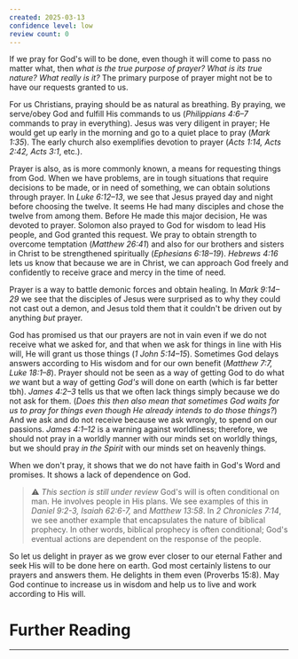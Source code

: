 ```yaml
---
created: 2025-03-13
confidence level: low
review count: 0
---
```

If we pray for God's will to be done, even though it will come to pass no matter what, then _what is the true purpose of prayer?_ _What is its true nature?_ _What really is it?_ The primary purpose of prayer might not be to have our requests granted to us.

For us Christians, praying should be as natural as breathing. By praying, we serve/obey God and fulfill His commands to us (_Philippians 4:6–7_ commands to pray in everything). Jesus was very diligent in prayer; He would get up early in the morning and go to a quiet place to pray (_Mark 1:35_). The early church also exemplifies devotion to prayer (_Acts 1:14, Acts 2:42, Acts 3:1_, etc.).

Prayer is also, as is more commonly known, a means for requesting things from God. When we have problems, are in tough situations that require decisions to be made, or in need of something, we can obtain solutions through prayer. In _Luke 6:12–13_, we see that Jesus prayed day and night before choosing the twelve. It seems He had many disciples and chose the twelve from among them. Before He made this major decision, He was devoted to prayer. Solomon also prayed to God for wisdom to lead His people, and God granted this request. We pray to obtain strength to overcome temptation (_Matthew 26:41_) and also for our brothers and sisters in Christ to be strengthened spiritually (_Ephesians 6:18–19_). _Hebrews 4:16_ lets us know that because we are in Christ, we can approach God freely and confidently to receive grace and mercy in the time of need.

Prayer is a way to battle demonic forces and obtain healing. In _Mark 9:14–29_ we see that the disciples of Jesus were surprised as to why they could not cast out a demon, and Jesus told them that it couldn't be driven out by anything _but_ prayer.

God has promised us that our prayers are not in vain even if we do not receive what we asked for, and that when we ask for things in line with His will, He will grant us those things (_1 John 5:14–15_). Sometimes God delays answers according to His wisdom and for our own benefit (_Matthew 7:7, Luke 18:1–8_). Prayer should not be seen as a way of getting God to do what _we_ want but a way of getting _God's_ will done on earth (which is far better tbh). _James 4:2–3_ tells us that we often lack things simply because we do not ask for them. (_Does this then also mean that sometimes God waits for us to pray for things even though He already intends to do those things?_) And we ask and do not receive because we ask wrongly, to spend on our passions. _James 4:1–12_ is a warning against worldliness; therefore, we should not pray in a worldly manner with our minds set on worldly things, but we should pray _in the Spirit_ with our minds set on heavenly things.

When we don't pray, it shows that we do not have faith in God's Word and promises. It shows a lack of dependence on God. 

> ⚠ _This section is still under review_
> God's will is often conditional on man. He involves people in His plans. We see examples of this in _Daniel 9:2-3, Isaiah 62:6-7,_ and _Matthew 13:58_. In _2 Chronicles 7:14_, we see another example that encapsulates the nature of biblical prophecy. In other words, biblical prophecy is often conditional; God's eventual actions are dependent on the response of the people.

So let us delight in prayer as we grow ever closer to our eternal Father and seek His will to be done here on earth. God most certainly listens to our prayers and answers them. He delights in them even (Proverbs 15:8). May God continue to increase us in wisdom and help us to live and work according to His will.

# Further Reading
---